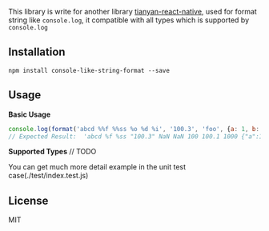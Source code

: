 This library is write for another library [tianyan-react-native](https://github.com/UnPourTous/tianyan-react-native), used for format string like `console.log`, it compatible with all types which is supported by `console.log`

## Installation

``` shell 
npm install console-like-string-format --save 
```

## Usage 

**Basic Usage**

``` js 
console.log(format('abcd %%f %%ss %o %d %i', '100.3', 'foo', {a: 1, b: '1'}, 100, 100.10, 1000, {a: 1})))
// Expected Result:  'abcd %f %ss "100.3" NaN NaN 100 100.1 1000 {"a":1}'
```


**Supported Types**
// TODO 


You can get much more detail example in the unit test case(./test/index.test.js)

## License
MIT
